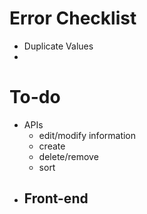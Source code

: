 # Error Checklist
 - Duplicate Values
 - 
# To-do
- APIs
    - edit/modify information
    - create
    - delete/remove
    - sort
- Front-end
    - 